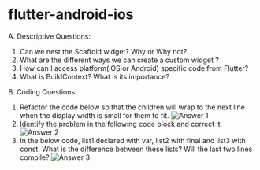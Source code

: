 # flutter-android-ios
A. Descriptive Questions: 
1. Can we nest the Scaffold widget? Why or Why not? 
2. What are the different ways we can create a custom widget ? 
3. How can I access platform(iOS or Android) specific code from Flutter? 
4. What is BuildContext? What is its importance? 

B. Coding Questions: 
1. Refactor the code below so that the children will wrap to the next line when the display width is small for them to fit.
![Answer 1](https://ibb.co/hX2MrHZ)
2. Identify the problem in the following code block and correct it. 
![Answer 2](https://ibb.co/LxxzVz0)
3. In the below code, list1 declared with var, list2 with final and list3 with const. What is the difference between these lists? Will the last two lines compile? 
![Answer 3](https://ibb.co/D8166wY)

